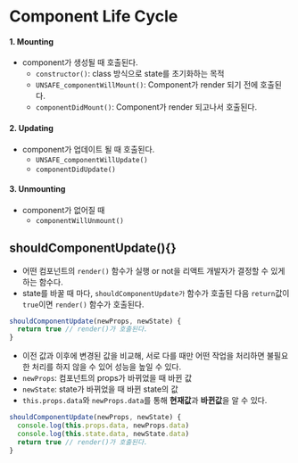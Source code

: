 # Component Life Cycle

#### 1. Mounting
- component가 생성될 때 호출된다.
   - `constructor()`: class 방식으로 state를 초기화하는 목적
   - `UNSAFE_componentWillMount()`: Component가 render 되기 전에 호출된다.
   - `componentDidMount()`: Component가 render 되고나서 호출된다.

#### 2. Updating
- component가 업데이트 될 때 호출된다.
   - `UNSAFE_componentWillUpdate()`
   - `componentDidUpdate()`

#### 3. Unmounting
- component가 없어질 때
   - `componentWillUnmount()`


## shouldComponentUpdate(){}

- 어떤 컴포넌트의 `render()` 함수가 실행 or not을 리액트 개발자가 결정할 수 있게 하는 함수다.
- state를 바꿀 때 마다, `shouldComponentUpdate가` 함수가 호출된 다음 `return`값이 `true`이면 `render()` 함수가 호출된다. 

```js
shouldComponentUpdate(newProps, newState) {
  return true // render()가 호출된다.
}
```

- 이전 값과 이후에 변경된 값을 비교해, 서로 다를 때만 어떤 작업을 처리하면 불필요한 처리를 하지 않을 수 있어 성능을 높일 수 있다.
- `newProps`: 컴포넌트의 props가 바뀌었을 때 바뀐 값
- `newState`: state가 바뀌었을 때 바뀐 state의 값
- `this.props.data`와 `newProps.data`를 통해 **현재값**과 **바뀐값**을 알 수 있다.

```js
shouldComponentUpdate(newProps, newState) {
  console.log(this.props.data, newProps.data)
  console.log(this.state.data, newState.data)
  return true // render()가 호출된다.
}
```